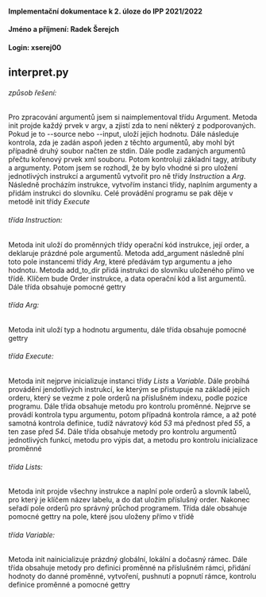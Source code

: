 #### **Implementační dokumentace k 2. úloze do IPP 2021/2022**
#### **Jméno a příjmení: Radek Šerejch**
#### **Login: xserej00**
## interpret.py
###### způsob řešení:
Pro zpracování argumentů jsem si naimplementoval třídu Argument. Metoda init projde každý prvek v argv, a zjistí zda to není některý z podporovaných. Pokud je to --source nebo --input, uloží jejich hodnotu. Dále následuje kontrola, zda je zadán aspoň jeden z těchto argumentů, aby mohl být případně druhý soubor načten ze stdin. Dále podle zadaných argumentů přečtu kořenový prvek xml souboru. Potom kontroluji základní tagy, atributy a argumenty. Potom jsem se rozhodl, že by bylo vhodné si pro uložení jednotlivých instrukcí a argumentů vytvořit pro ně třídy _Instruction_ a _Arg_. Následně procházím instrukce, vytvořím instanci třídy, naplním argumenty a přidám instrukci do slovníku. Celé provádění programu se pak děje v metodě init třídy _Execute_
###### třída _Instruction_:
Metoda init uloží do proměnných třídy operační kód instrukce, její order, a deklaruje prázdné pole argumentů. Metoda add_argument následně plní toto pole instancemi třídy _Arg_, které předávám typ argumentu a jeho hodnotu. Metoda add_to_dir přidá instrukci do slovníku uloženého přímo ve třídě. Klíčem bude Order instrukce, a data operační kód a list argumentů. Dále třída obsahuje pomocné gettry
###### třída _Arg_:
Metoda init uloží typ a hodnotu argumentu, dále třída obsahuje pomocné gettry
###### třída _Execute_:
Metoda init nejprve inicializuje instanci třídy _Lists_ a _Variable_. Dále probíhá provádění jendotlivých instrukcí, ke kterým se přistupuje na základě jejich orderu, který se vezme z pole orderů na příslušném indexu, podle pozice programu. Dále třída obsahuje metodu pro kontrolu proměnné. Nejprve se provádí kontrola typu argumentu, potom případná kontrola rámce, a až poté samotná kontrola definice, tudíž návratový kód _53_ má přednost před _55_, a ten zase před _54_. Dále třída obsahuje metody pro kontrolu argumentů jednotlivých funkcí, metodu pro výpis dat, a metodu pro kontrolu inicializace proměnné
###### třída _Lists_:
Metoda init projde všechny instrukce a naplní pole orderů a slovník labelů, pro který je klíčem název labelu, a do dat uložím příslušný order. Nakonec seřadí pole orderů pro správný průchod programem. Třída dále obsahuje pomocné gettry na pole, které jsou uloženy přímo v třídě
###### třída _Variable_:
Metoda init nainicializuje prázdný globální, lokální a dočasný rámec. Dále třída obsahuje metody pro definici proměnné na příslušném rámci, přidání hodnoty do danné proměnné, vytvoření, pushnutí a popnutí rámce, kontrolu definice proměnné a pomocné gettry
